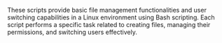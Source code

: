 These scripts provide basic file management functionalities and user switching capabilities in a Linux environment using Bash scripting. Each script performs a specific task related to creating files, managing their permissions, and switching users effectively.
